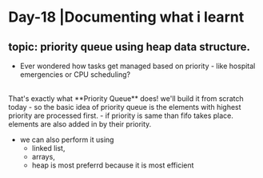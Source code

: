 # Day-18 |Documenting what i learnt 
## topic: priority  queue using heap data structure.

- Ever wondered how tasks get managed based on priority - like hospital emergencies or CPU scheduling?
<br>
That's exactly what **Priority Queue** does! we'll build it from scratch today 
- so the basic idea of priority queue is the elements with highest priority are processed first.
   - if priority is same than fifo takes place. elements are also added in by their priority.

- we can also perform it using 
  - linked list,
  - arrays, 
  - heap is most preferrd because it is most efficient
